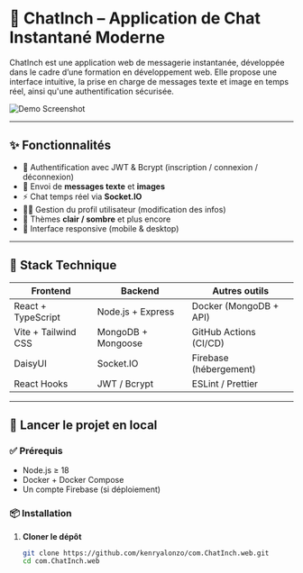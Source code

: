 # 💬 ChatInch – Application de Chat Instantané Moderne

ChatInch est une application web de messagerie instantanée, développée dans le cadre d’une formation en développement web. Elle propose une interface intuitive, la prise en charge de messages texte et image en temps réel, ainsi qu'une authentification sécurisée.

![Demo Screenshot](https://frontend/public/present.png)

---

## ✨ Fonctionnalités

- 🔐 Authentification avec JWT & Bcrypt (inscription / connexion / déconnexion)
- 📩 Envoi de **messages texte** et **images**
- ⚡ Chat temps réel via **Socket.IO**
- 🧑‍💼 Gestion du profil utilisateur (modification des infos)
- 🌙 Thèmes **clair / sombre** et plus encore
- 📱 Interface responsive (mobile & desktop)

---

## 🧱 Stack Technique

| Frontend               | Backend              | Autres outils             |
|------------------------|----------------------|----------------------------|
| React + TypeScript     | Node.js + Express     | Docker (MongoDB + API)     |
| Vite + Tailwind CSS    | MongoDB + Mongoose    | GitHub Actions (CI/CD)     |
| DaisyUI                | Socket.IO             | Firebase (hébergement)     |
| React Hooks            | JWT / Bcrypt          | ESLint / Prettier          |

---

## 🚀 Lancer le projet en local

### ✅ Prérequis

- Node.js ≥ 18
- Docker + Docker Compose
- Un compte Firebase (si déploiement)

### 📦 Installation

1. **Cloner le dépôt**
   ```bash
   git clone https://github.com/kenryalonzo/com.ChatInch.web.git
   cd com.ChatInch.web

